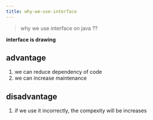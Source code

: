 ```yaml
---
title: why-we-use-interface
---
```


> why we use interface on java ??


**interface is drawing**
## advantage
1. we can reduce dependency of code
2. we can increase maintenance

## disadvantage
1. if we use it incorrectly, the compexity will be increases
